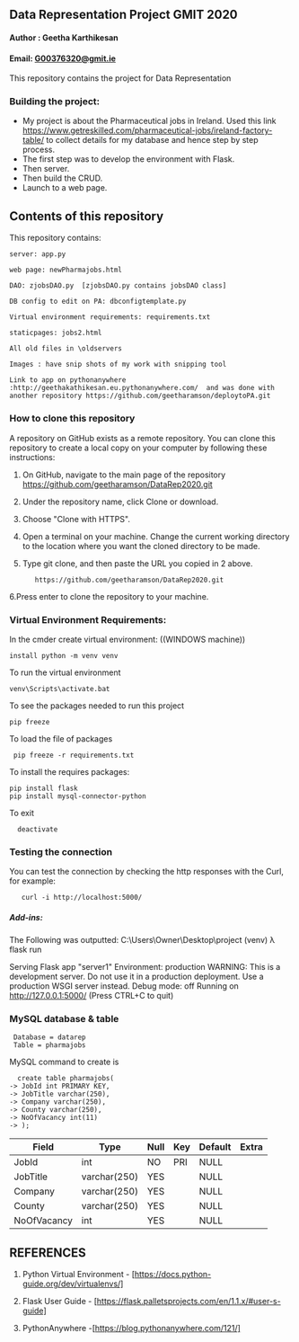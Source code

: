 ## Data Representation Project GMIT 2020

#### Author : Geetha Karthikesan
#### Email: G00376320@gmit.ie

This repository contains the project for Data Representation 

### Building the project:
+ My project is about the Pharmaceutical jobs in Ireland. Used this link https://www.getreskilled.com/pharmaceutical-jobs/ireland-factory-table/ to collect details 
 for my database and hence step by step process.
+ The first step was to develop the environment with Flask.
+ Then server.
+ Then build the CRUD.
+ Launch to a web page.

## Contents of this repository
This repository contains:
    
    server: app.py

    web page: newPharmajobs.html

    DAO: zjobsDAO.py  [zjobsDAO.py contains jobsDAO class]

    DB config to edit on PA: dbconfigtemplate.py

    Virtual environment requirements: requirements.txt

    staticpages: jobs2.html 

    All old files in \oldservers
    
    Images : have snip shots of my work with snipping tool

    Link to app on pythonanywhere :http://geethakathikesan.eu.pythonanywhere.com/  and was done with another repository https://github.com/geetharamson/deploytoPA.git
    
    
### How to clone this repository

A repository on GitHub exists as a remote repository. You can clone this repository to create a local copy on your computer by following these instructions:

   1. On GitHub, navigate to the main page of the repository https://github.com/geetharamson/DataRep2020.git   
   2. Under the repository name, click Clone or download.
   3. Choose "Clone with HTTPS".
   4. Open a terminal on your machine. Change the current working directory to the location where you want the cloned directory to be made.
   5. Type git clone, and then paste the URL you copied in 2 above.
   
             https://github.com/geetharamson/DataRep2020.git
   6.Press enter to clone the repository to your machine.

### Virtual Environment Requirements:
    
 In the cmder create virtual environment: ((WINDOWS machine))
      
    install python -m venv venv

To run the virtual environment
           
    venv\Scripts\activate.bat

To see the packages needed to run this project

    pip freeze

To load the file of packages

     pip freeze -r requirements.txt

 To install the requires packages:

    pip install flask
    pip install mysql-connector-python
    
 To exit
      
      deactivate

### Testing the connection
You can test the connection by checking the http responses with the Curl, for example:

       curl -i http://localhost:5000/

##### Add-ins:
 The Following was outputted: C:\Users\Owner\Desktop\project (venv) λ flask run

Serving Flask app "server1"
Environment: production WARNING: This is a development server.
Do not use it in a production deployment. Use a production WSGI server instead.
Debug mode: off
Running on http://127.0.0.1:5000/ (Press CTRL+C to quit)


### MySQL database & table
     Database = datarep
     Table = pharmajobs

MySQL command to create is 

      create table pharmajobs(
    -> JobId int PRIMARY KEY,
    -> JobTitle varchar(250),
    -> Company varchar(250),
    -> County varchar(250),
    -> NoOfVacancy int(11)
    -> );

|  Field        |  Type        | Null    |  Key   | Default | Extra  |
| ------------- | ----------   | ------  | ------ |-------- | -------|
| JobId         |   int        |   NO    |   PRI  |  NULL   |        |
| JobTitle      | varchar(250) |   YES   |        |  NULL   |        |
| Company       | varchar(250) |   YES   |        |  NULL   |        |
| County        | varchar(250) |   YES   |        |  NULL   |        |
| NoOfVacancy   | int          |   YES   |        |  NULL   |        |



## REFERENCES

 1. Python Virtual Environment - [https://docs.python-guide.org/dev/virtualenvs/]
 
 2. Flask User Guide - [https://flask.palletsprojects.com/en/1.1.x/#user-s-guide]
 3. PythonAnywhere -[https://blog.pythonanywhere.com/121/]














